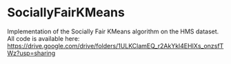 # SociallyFairKMeans
Implementation of the Socially Fair KMeans algorithm on the HMS dataset. All code is available here: https://drive.google.com/drive/folders/1ULKClamEQ_r2AkYkl4EHIXs_onzsfTWz?usp=sharing

